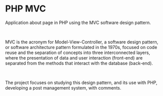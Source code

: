 <h1>PHP MVC</h1>
<p>Application about page in PHP using the MVC software design pattern.</p>
<br>
<p>MVC is the acronym for Model-View-Controller, a software design pattern, or software architecture pattern formulated in the 1970s, focused on code reuse and the separation of concepts into three interconnected layers, where the presentation of data and user interaction (front-end) are separated from the methods that interact with the database (back-end).</p>
<br>
<p>The project focuses on studying this design pattern, and its use with PHP, developing a post management system, with comments.</p>
